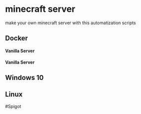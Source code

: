 # minecraft server
 make your own minecraft server with this automatization scripts


## Docker

#### Vanilla Server
#### Vanilla Server

## Windows 10

## Linux



#Spigot
<!--stackedit_data:
eyJoaXN0b3J5IjpbMjM1NjUxNTUwLDEzNDQwODY5MjJdfQ==
-->